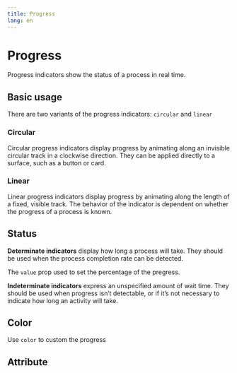 ```yaml
---
title: Progress
lang: en
---
```


<script setup lang="ts">
  import props from "../../../example/progress/description/en-props.ts";
</script>

# Progress

Progress indicators show the status of a process in real time.

## Basic usage

There are two variants of the progress indicators: `circular` and `linear`

### Circular

Circular progress indicators display progress by animating along an invisible circular track in a clockwise direction. They can be applied directly to a surface, such as a button or card.
<demo src="../../../example/progress/circular.vue" preview="[2]" />

### Linear

Linear progress indicators display progress by animating along the length of a fixed, visible track. The behavior of the indicator is dependent on whether the progress of a process is known.
<demo src="../../../example/progress/linear.vue" preview="[2]" />

## Status

**Determinate indicators** display how long a process will take. They should be used when the process completion rate can be detected.

The `value` prop used to set the percentage of the pregress.
<demo src="../../../example/progress/determinate.vue" preview="[15, 16]" />

**Indeterminate indicators** express an unspecified amount of wait time. They should be used when progress isn’t detectable, or if it’s not necessary to indicate how long an activity will take.
<demo src="../../../example/progress/indeterminate.vue" preview="[2, 3]" />

## Color

Use `color` to custom the progress
<demo src="../../../example/progress/color.vue" preview="[2-5]" />

## Attribute

<table-block type="propsZh" :data="props" />
